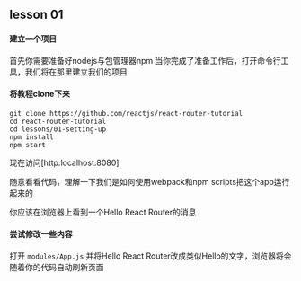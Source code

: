 ## lesson 01
#### 建立一个项目
首先你需要准备好nodejs与包管理器npm
当你完成了准备工作后，打开命令行工具，我们将在那里建立我们的项目

#### 将教程clone下来

```
git clone https://github.com/reactjs/react-router-tutorial
cd react-router-tutorial
cd lessons/01-setting-up
npm install
npm start
```

现在访问[http:localhost:8080]

随意看看代码，理解一下我们是如何使用webpack和npm scripts把这个app运行起来的

你应该在浏览器上看到一个Hello React Router的消息

#### 尝试修改一些内容
打开 `modules/App.js` 并将Hello React Router改成类似Hello的文字，浏览器将会随着你的代码自动刷新页面